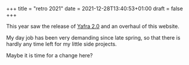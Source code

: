 +++
title = "retro 2021"
date =  2021-12-28T13:40:53+01:00
draft = false
+++

This year saw the release of [Yafra 2.0](https://unsignedpixel.com/yafra) and an overhaul of this website.

<!-- more --> 

My day job has been very demanding since late spring, so that there is hardly any time left for my little side projects.

Maybe it is time for a change here?
